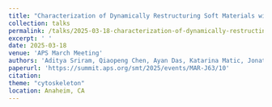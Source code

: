 ```yaml
---
title: "Characterization of Dynamically Restructuring Soft Materials with High Throughput Microscopy Techniques"
collection: talks
permalink: /talks/2025-03-18-characterization-of-dynamically-restructing_soft
excerpt: ' '
date: 2025-03-18
venue: 'APS March Meeting'
authors: 'Aditya Sriram, Qiaopeng Chen, Ayan Das, Katarina Matic, Jonathan Michel, Maya Hendija, Nimisha Krishnan, Keegan Tonry, Michael Rust, Jennifer Ross, Moumita Das, Ryan McGorty, Megan Valentine, Rae Robertson-Anderson'
paperurl: 'https://summit.aps.org/smt/2025/events/MAR-J63/10'
citation: 
theme: "cytoskeleton"
location: Anaheim, CA
---
```


